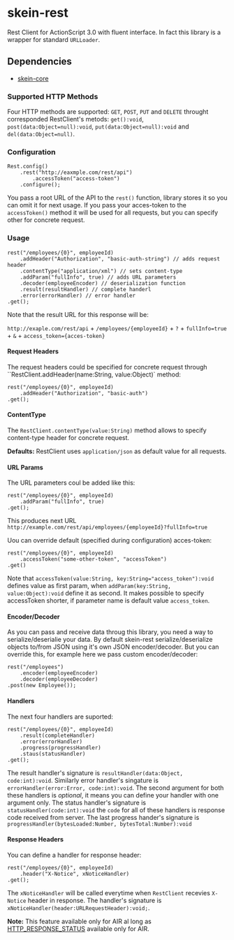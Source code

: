 # skein-rest
Rest Client for ActionScript 3.0 with fluent interface. In fact this library is a wrapper for standard `URLLoader`.

## Dependencies
 * [skein-core](https://github.com/skeinlib/skein/skein-core)

### Supported HTTP Methods

Four HTTP methods are supported: `GET`, `POST`, `PUT` and `DELETE` throught corresponded RestClient's metods: `get():void`, `post(data:Object=null):void`, `put(data:Object=null):void` and `del(data:Object=null)`.

### Configuration

```as3
Rest.config()
    .rest("http://eaxmple.com/rest/api")
        .accessToken("access-token")
    .configure();
```

You pass a root URL of the API to the `rest()` function, library stores it so you can omit it for next usage. 
If you pass your acces-token to the `accessToken()` method it will be used for all requests, but you can specify other for concrete request.

### Usage

```as3
rest("/employees/{0}", employeeId)
    .addHeader("Authorization", "basic-auth-string") // adds request header
    .contentType("application/xml") // sets content-type 
    .addParam("fullInfo", true) // adds URL parameters
    .decoder(employeeEncoder) // deserialization function
    .result(resultHandler) // complete handerl
    .error(errorHandler) // error handler
.get();
```
    
Note that the result URL for this response will be:

`http://exaple.com/rest/api` + `/employees/{employeeId}` + `?` + `fullInfo=true` + `&` + `access_token={acces-token}`

#### Request Headers

The request headers could be specified for concrete request through ``RestClient.addHeader(name:String, value:Object)` method:

```as3
rest("/employees/{0}", employeeId)
    .addHeader("Authorization", "basic-auth")
.get();
```

#### ContentType

The `RestClient.contentType(value:String)` method allows to specify content-type header for concrete request. 

**Defaults:** RestClient uses `application/json` as default value for all requests.
    
#### URL Params

The URL parameters coul be added like this:

```as3
rest("/employees/{0}", employeeId)
    .addParam("fullInfo", true)
.get();
```

This produces next URL `http://example.com/rest/api/employees/{employeeId}?fullInfo=true`

Uou can override default (specified during configuration) acces-token:
    
```as3
rest("/employees/{0}", employeeId)
    .accessToken("some-other-token", "accessToken")
.get()
```

Note that `accessToken(value:String, key:String="access_token"):void` defines value as first param, when `addParam(key:String, value:Object):void` define it as second. It makes possible to specify accessToken shorter, if parameter name is default value `access_token`.

#### Encoder/Decoder

As you can pass and receive data throug this library, you need a way to serialize/deserialie your data. By default skein-rest serialize/deserialize objects to/from JSON using it's own JSON encoder/decoder. But you can override this, for example here we pass custom encoder/decoder:

```as3
rest("/employees")
    .encoder(employeeEncoder)
    .decoder(employeeDecoder)
.post(new Employee());
```
    
#### Handlers

The next four handlers are suported: 

```as3
rest("/employees/{0}", employeeId)
    .result(completeHandler)
    .error(errorHandler)
    .progress(progressHandler)
    .staus(statusHandler)
.get();
```

The result handler's signature is `resultHandler(data:Object, code:int):void`. Similarly error handler's singature is `errorHandler(error:Error, code:int):void`. The second argument for both these handlers is *optional*, it means you can define your handler with one argument only. The status handler's signature is `statusHandler(code:int):void` the `code` for all of these handlers is response code received from server. The last progress hander's signature is `progressHandler(bytesLoaded:Number, bytesTotal:Number):void`

#### Response Headers

You can define a handler for response header:

```as3
rest("/employees/{0}", employeeId)
    .header("X-Notice", xNoticeHandler)
.get();
```

The `xNoticeHandler` will be called everytime when `RestClient` recevies `X-Notice` header in response. The handler's signature is `xNoticeHandler(header:URLRequestHeader):void;`.

**Note:** This feature available only for AIR al long as [HTTP_RESPONSE_STATUS](http://help.adobe.com/en_US/FlashPlatform/reference/actionscript/3/flash/events/HTTPStatusEvent.html#HTTP_RESPONSE_STATUS) available only for AIR.
